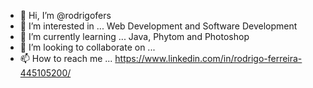 - 👋 Hi, I’m @rodrigofers
- 👀 I’m interested in ... Web Development and Software Development
- 🌱 I’m currently learning ... Java, Phytom and Photoshop
- 💞️ I’m looking to collaborate on ... 
- 📫 How to reach me ... https://www.linkedin.com/in/rodrigo-ferreira-445105200/

<!---
rodrigofers/rodrigofers is a ✨ special ✨ repository because its `README.md` (this file) appears on your GitHub profile.
You can click the Preview link to take a look at your changes.
--->

